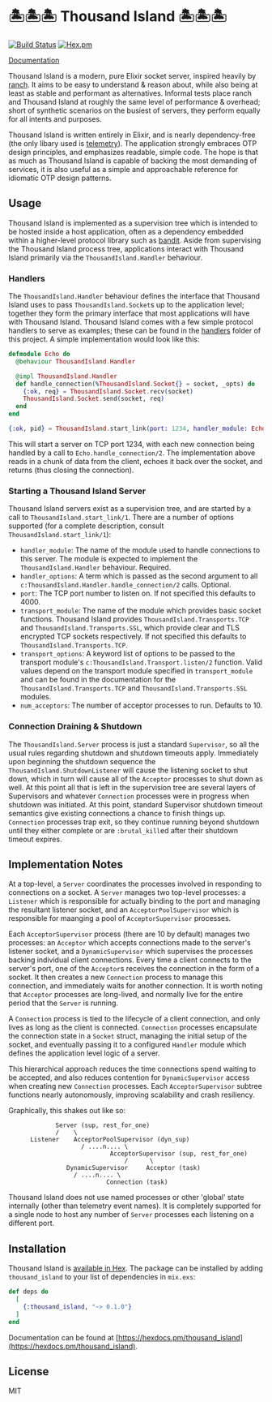 # 🏝🏝🏝 Thousand Island 🏝🏝🏝 

[![Build Status](https://travis-ci.org/mtrudel/thousand_island.svg?branch=master)](https://travis-ci.org/mtrudel/thousand_island)
[![Hex.pm](https://img.shields.io/hexpm/v/thousand_island.svg?style=flat-square)](https://hex.pm/packages/thousand_island)

[Documentation](https://hexdocs.pm/thousand_island)

Thousand Island is a modern, pure Elixir socket server, inspired heavily by
[ranch](https://github.com/ninenines/ranch). It aims to be easy to understand
& reason about, while also being at least as stable and performant as alternatives. 
Informal tests place ranch and Thousand Island at roughly the same level of 
performance & overhead; short of synthetic scenarios on the busiest of servers, 
they perform equally for all intents and purposes.

Thousand Island is written entirely in Elixir, and is nearly dependency-free (the 
only libary used is [telemetry](https://github.com/beam-telemetry/telemetry)). 
The application strongly embraces OTP design principles, and emphasizes readable, 
simple code. The hope is that as much as Thousand Island is capable of backing 
the most demanding of services, it is also useful as a simple and approachable
reference for idiomatic OTP design patterns.

## Usage

Thousand Island is implemented as a supervision tree which is intended to be hosted
inside a host application, often as a dependency embedded within a higher-level 
protocol library such as [bandit](https://github.com/mtrudel/bandit). Aside from 
supervising the Thousand Island process tree, applications interact with Thousand 
Island primarily via the `ThousandIsland.Handler` behaviour.

### Handlers

The `ThousandIsland.Handler` behaviour defines the interface that Thousand Island 
uses to pass `ThousandIsland.Socket`s up to the application level; together they 
form the primary interface that most applications will have with Thousand Island. 
Thousand Island comes with a few simple protocol handlers to serve as examples; 
these can be found in the [handlers](https://github.com/mtrudel/thousand_island/tree/master/lib/thousand_island/handlers) 
folder of this project. A simple implementation would look like this:

```elixir
defmodule Echo do
  @behaviour ThousandIsland.Handler

  @impl ThousandIsland.Handler
  def handle_connection(%ThousandIsland.Socket{} = socket, _opts) do
    {:ok, req} = ThousandIsland.Socket.recv(socket)
    ThousandIsland.Socket.send(socket, req)
  end
end

{:ok, pid} = ThousandIsland.start_link(port: 1234, handler_module: Echo)
```

This will start a server on TCP port 1234, with each new connection being handled by
a call to `Echo.handle_connection/2`. The implementation above reads in a chunk
of data from the client, echoes it back over the socket, and returns (thus closing 
the connection).

### Starting a Thousand Island Server

Thousand Island servers exist as a supervision tree, and are started by a call
to `ThousandIsland.start_link/1`. There are a number of options supported (for a 
complete description, consult `ThousandIsland.start_link/1`):

* `handler_module`: The name of the module used to handle connections to this server.
The module is expected to implement the `ThousandIsland.Handler` behaviour. Required.
* `handler_options`: A term which is passed as the second argument to all 
`c:ThousandIsland.Handler.handle_connection/2` calls. Optional.
* `port`: The TCP port number to listen on. If not specified this defaults to 4000.
* `transport_module`: The name of the module which provides basic socket functions.
Thousand Island provides `ThousandIsland.Transports.TCP` and `ThousandIsland.Transports.SSL`,
which provide clear and TLS encrypted TCP sockets respectively. If not specified this
defaults to `ThousandIsland.Transports.TCP`.
* `transport_options`: A keyword list of options to be passed to the transport module's
`c:ThousandIsland.Transport.listen/2` function. Valid values depend on the transport
module specified in `transport_module` and can be found in the documentation for the
`ThousandIsland.Transports.TCP` and `ThousandIsland.Transports.SSL` modules.
* `num_acceptors`: The number of acceptor processes to run. Defaults to 10.

### Connection Draining & Shutdown

The `ThousandIsland.Server` process is just a standard `Supervisor`, so all the 
usual rules regarding shutdown and shutdown timeouts apply. Immediately upon 
beginning the shutdown sequence the `ThousandIsland.ShutdownListener` will cause 
the listening socket to shut down, which in turn will cause all of the `Acceptor` 
processes to shut down as well. At this point all that is left in the supervision 
tree are several layers of Supervisors and whatever `Connection` processes were 
in progress when shutdown was initiated. At this point, standard Supervisor shutdown
timeout semantics give existing connections a chance to finish things up. `Connection`
processes trap exit, so they continue running beyond shutdown until they either 
complete or are `:brutal_kill`ed after their shutdown timeout expires.

## Implementation Notes

At a top-level, a `Server` coordinates the processes involved in responding to 
connections on a socket. A `Server` manages two top-level processes: a `Listener` 
which is responsible for actually binding to the port and managing the resultant 
listener socket, and an `AcceptorPoolSupervisor` which is responsible for maanging 
a pool of `AcceptorSupervisor` processes.

Each `AcceptorSupervisor` process (there are 10 by default) manages two processes: 
an `Acceptor` which accepts connections made to the server's listener socket, 
and a `DynamicSupervisor` which supervises the processes backing individual
client connections. Every time a client connects to the server's port, one of 
the `Acceptor`s receives the connection in the form of a socket. It then 
creates a new `Connection` process to manage this connection, and immediately 
waits for another connection. It is worth noting that `Acceptor` processes 
are long-lived, and normally live for the entire period that the `Server` is 
running.

A `Connection` process is tied to the lifecycle of a client connection, and 
only lives as long as the client is connected. `Connection` processes
encapsulate the connection state in a `Socket` struct, managing the initial setup 
of the socket, and eventually passing it to a configured `Handler` module 
which defines the application level logic of a server.

This hierarchical approach reduces the time connections spend waiting to be accepted,
and also reduces contention for `DynamicSupervisor` access when creating new 
`Connection` processes. Each `AcceptorSupervisor` subtree functions nearly 
autonomously, improving scalability and crash resiliency.

Graphically, this shakes out like so:

```
             Server (sup, rest_for_one)
             /    \
      Listener    AcceptorPoolSupervisor (dyn_sup)
                    / ....n.... \
                            AcceptorSupervisor (sup, rest_for_one)
                                /      \
                DynamicSupervisor     Acceptor (task)
                  / ....n.... \
                           Connection (task)
```

Thousand Island does not use named processes or other 'global' state internally 
(other than telemetry event names). It is completely supported for a single node
to host any number of `Server` processes each listening on a different port.

## Installation

Thousand Island is [available in Hex](https://hex.pm/packages/thousand_island). The package 
can be installed by adding `thousand_island` to your list of dependencies in `mix.exs`:

```elixir
def deps do
  [
    {:thousand_island, "~> 0.1.0"}
  ]
end
```

Documentation can be found at [https://hexdocs.pm/thousand_island](https://hexdocs.pm/thousand_island).

## License

MIT

